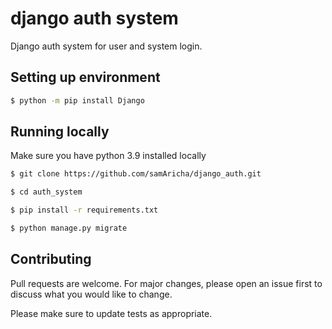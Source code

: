 # django auth system

Django auth system for user and system login.

## Setting up environment

```bash
$ python -m pip install Django
```


## Running locally

Make sure you have python 3.9 installed locally

```bash
$ git clone https://github.com/samAricha/django_auth.git

$ cd auth_system

$ pip install -r requirements.txt

$ python manage.py migrate
```

## Contributing
Pull requests are welcome. For major changes, please open an issue first to discuss what you would like to change.

Please make sure to update tests as appropriate.
